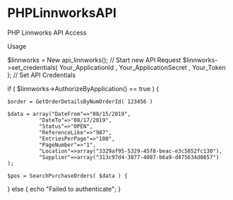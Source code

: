# PHPLinnworksAPI
PHP Linnworks API Access


Usage

$linnworks = New api_linnworks(); // Start new API Request
$linnworks->set_credentials( Your_ApplicationId , Your_ApplicationSecret , Your_Token ); // Set API Credentials

if ( $linnworks->AuthorizeByApplication() == true ) {

	$order = GetOrderDetailsByNumOrderId( 123456 ) 

	$data = array("DateFrom"=>"08/15/2019", 
		      "DateTo"=>"08/17/2019", 
		      "Status"=>"OPEN", 
		      "ReferenceLike"=>"987", 
		      "EntriesPerPage"=>"100", 
		      "PageNumber"=>"1", 
		      "Location"=>array("3329af95-5329-45f8-beac-e3c5852fc130"), 
		      "Supplier"=>array("313c97d4-3877-4087-b6a9-d475634d0857")
	);

	$pos = SearchPurchaseOrders( $data ) {

} else {
	echo "Failed to authenticate";
}
